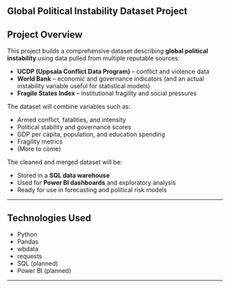 ## Global Political Instability Dataset Project

## Project Overview

This project builds a comprehensive dataset describing **global political instability** using data pulled from multiple reputable sources:

- **UCDP (Uppsala Conflict Data Program)** – conflict and violence data  
- **World Bank** – economic and governance indicators (and an actual instability variable useful for statistical models) 
- **Fragile States Index** – institutional fragility and social pressures

The dataset will combine variables such as:
- Armed conflict, fatalities, and intensity  
- Political stability and governance scores  
- GDP per capita, population, and education spending  
- Fragility metrics  
- (More to come)

The cleaned and merged dataset will be:
- Stored in a **SQL data warehouse**  
- Used for **Power BI dashboards** and exploratory analysis  
- Ready for use in forecasting and political risk models

---

## Technologies Used

- Python  
- Pandas  
- wbdata  
- requests  
- SQL (planned)  
- Power BI (planned)

---
